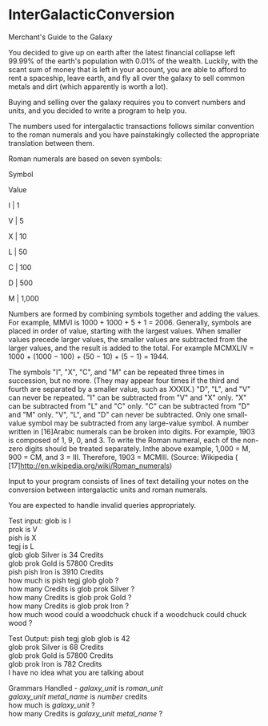 # InterGalacticConversion
Merchant's Guide to the Galaxy

 
You decided to give up on earth after the latest financial collapse left 99.99% of the earth's population with 0.01% of the wealth. Luckily, with the scant sum of money that is left in your account, you are able to afford to rent a spaceship, leave earth, and fly all over the galaxy to sell common metals and dirt (which apparently is worth a lot).
 
Buying and selling over the galaxy requires you to convert numbers and units, and you decided to write a program to help you.
 
The numbers used for intergalactic transactions follows similar convention to the roman numerals and you have painstakingly collected the appropriate translation between them.
 
Roman numerals are based on seven symbols:
 
Symbol

Value

I | 1 <br/>

V | 5 <br/>

X | 10 <br/>

L | 50 <br/>

C | 100 <br/>

D | 500 <br/>

M | 1,000 <br/>

 
Numbers are formed by combining symbols together and adding the values. For example, MMVI is 1000 + 1000 + 5 + 1 = 2006. Generally, symbols are placed in order of value, starting with the largest values. When smaller values precede larger values, the smaller values are subtracted from the larger values, and the result is added to the total. For example MCMXLIV = 1000 + (1000 − 100) + (50 − 10) + (5 − 1) = 1944.
 
The symbols "I", "X", "C", and "M" can be repeated three times in succession, but no more. (They may appear four times if the third and fourth are separated by a smaller value, such as XXXIX.) "D", "L", and "V" can never be repeated.
"I" can be subtracted from "V" and "X" only. "X" can be subtracted from "L" and "C" only. "C" can be subtracted from "D" and "M" only. "V", "L", and "D" can never be subtracted.
Only one small-value symbol may be subtracted from any large-value symbol.
A number written in [16]Arabic numerals can be broken into digits. For example, 1903 is composed of 1, 9, 0, and 3. To write the Roman numeral, each of the non-zero digits should be treated separately. Inthe above example, 1,000 = M, 900 = CM, and 3 = III. Therefore, 1903 = MCMIII.
(Source: Wikipedia ( [17]http://en.wikipedia.org/wiki/Roman_numerals)
 
Input to your program consists of lines of text detailing your notes on the conversion between intergalactic units and roman numerals.
 
You are expected to handle invalid queries appropriately.
 
Test input:
glob is I <br/>
prok is V <br/>
pish is X <br/>
tegj is L <br/>
glob glob Silver is 34 Credits <br/>
glob prok Gold is 57800 Credits <br/>
pish pish Iron is 3910 Credits <br/>
how much is pish tegj glob glob ? <br/>
how many Credits is glob prok Silver ? <br/>
how many Credits is glob prok Gold ? <br/>
how many Credits is glob prok Iron ? <br/>
how much wood could a woodchuck chuck if a woodchuck could chuck wood ?<br/>
 
Test Output:
pish tegj glob glob is 42<br/>
glob prok Silver is 68 Credits<br/>
glob prok Gold is 57800 Credits<br/>
glob prok Iron is 782 Credits<br/>
I have no idea what you are talking about<br/>

Grammars Handled - 
_galaxy_unit_ is _roman_unit_ <br/>
_galaxy_unit_ _metal_name_ is _number_ credits<br/>
how much is _galaxy_unit_ ?<br/>
how many Credits is _galaxy_unit_ _metal_name_ ?<br/>



